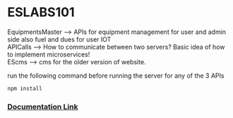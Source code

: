 # ESLABS101

EquipmentsMaster --> APIs for equipment management for user and admin side also fuel and dues for user IOT<br/>
APICalls --> How to communicate between two servers? Basic idea of how to implement microservices!<br/>
EScms --> cms for the older version of website.<br/>

run the following command before running the server for any of the 3 APIs
```bash
npm install
```

### [Documentation Link](https://docs.google.com/document/d/1O-_qPStLMtpAXGgZcHAsl5W20tVY6aP7UBh7v6OdXp4/edit?usp=sharing)
